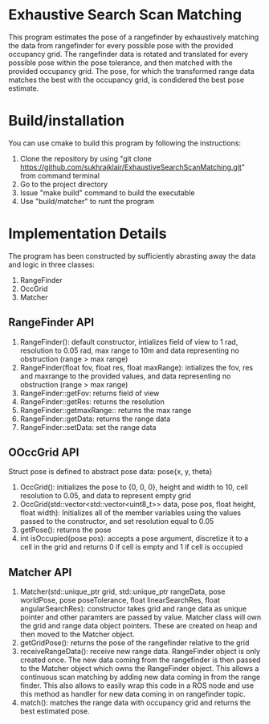 # Exhaustive Search Scan Matching
This program estimates the pose of a rangefinder by exhaustively matching the data from rangefinder for every possible pose with the provided occupancy grid. The rangefinder data is rotated and translated for every possible pose within the pose tolerance, and then matched with the provided occupancy grid. The pose, for which the transformed range data matches the best with the occupancy grid, is condidered the best pose estimate. 

# Build/installation
You can use cmake to build this program by following the instructions:
1. Clone the repository by using "git clone https://github.com/sukhrajklair/ExhaustiveSearchScanMatching.git" from command terminal
2. Go to the project directory
3. Issue "make build" command to build the executable
4. Use "build/matcher" to runt the program

# Implementation Details
The program has been constructed by sufficiently abrasting away the data and logic in three classes:
1. RangeFinder
2. OccGrid
3. Matcher

## RangeFinder API
1. RangeFinder(): default constructor, intializes field of view to 1 rad, resolution to 0.05 rad, max range to 10m and data representing no obstruction (range > max range)
2. RangeFinder(float fov, float res, float maxRange): intializes the fov, res and maxrange to the provided values, and data representing no obstruction (range > max range)
3. RangeFinder::getFov: returns field of view
4. RangeFinder::getRes: returns the resolution
5. RangeFinder::getmaxRange:: returns the max range
6. RangeFinder::getData: returns the range data
7. RangeFinder::setData: set the range data

## OOccGrid API
Struct pose is defined to abstract pose data: pose{x, y, theta}
1. OccGrid(): initializes the pose to {0, 0, 0}, height and width to 10, cell resolution to 0.05, and data to represent empty grid
2. OccGrid(std::vector<std::vector<uint8_t>> data, pose pos, float height, float width): Initializes all of the member variables using the values passed to the constructor, and set resolution equal to 0.05
3. getPose(): returns the pose
4. int isOccupied(pose pos): accepts a pose argument, discretize it to a cell in the grid and returns 0 if cell is empty and 1 if cell is occupied

## Matcher API
1. Matcher(std::unique_ptr<OccGrid> grid, std::unique_ptr<RangeFinder> rangeData, pose worldPose, pose poseTolerance, float linearSearchRes, float angularSearchRes): constructor takes grid and range data as unique pointer and other paramters are passed by value. Matcher class will own the grid and range data object pointers. These are created on heap and then moved to the Matcher object. 
2. getGridPose(): returns the pose of the rangefinder relative to the grid
3. receiveRangeData(): receive new range data. RangeFinder object is only created once. The new data coming from the rangefinder is then passed to the Matcher object which owns the RangeFinder object. This allows a continuous scan matching by adding new data coming in from the range finder. This also allows to easily wrap this code in a ROS node and use this method as handler for new data coming in on rangefinder topic.
4. match(): matches the range data with occupancy grid and returns the best estimated pose.